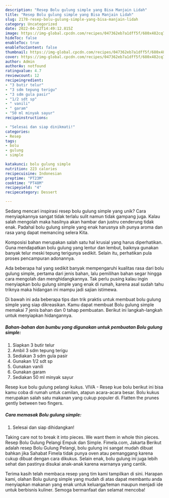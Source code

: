 ```yaml
---
description: "Resep Bolu gulung simple yang Bisa Manjain Lidah"
title: "Resep Bolu gulung simple yang Bisa Manjain Lidah"
slug: 2178-resep-bolu-gulung-simple-yang-bisa-manjain-lidah
category: Uncategorized
date: 2022-04-22T14:49:12.815Z
image: https://img-global.cpcdn.com/recipes/047362eb7a1dff5f/680x482cq70/bolu-gulung-simple-foto-resep-utama.jpg
hideToc: false
enableToc: true
enableTocContent: false
thumbnail: https://img-global.cpcdn.com/recipes/047362eb7a1dff5f/680x482cq70/bolu-gulung-simple-foto-resep-utama.jpg
cover: https://img-global.cpcdn.com/recipes/047362eb7a1dff5f/680x482cq70/bolu-gulung-simple-foto-resep-utama.jpg
author: Admin
authorAv: notfound
ratingvalue: 4.7
reviewcount: 12
recipeingredient:
- "3 butir telur"
- "3 sdm tepung terigu"
- "3 sdm gula pasir"
- "1/2 sdt sp"
- " vanili"
- " garam"
- "50 ml minyak sayur"
recipeinstructions:

- "Selesai dan siap dinikmati!"
categories:
- Resep
tags:
- bolu
- gulung
- simple

katakunci: bolu gulung simple 
nutrition: 223 calories
recipecuisine: Indonesian
preptime: "PT23M"
cooktime: "PT48M"
recipeyield: "4"
recipecategory: Dessert

---
```





Sedang mencari inspirasi resep bolu gulung simple yang unik? Cara menyiapkannya sangat tidak terlalu sulit namun tidak gampang juga. Kalau salah mengolah maka hasilnya akan hambar dan justru cenderung tidak enak. Padahal bolu gulung simple yang enak harusnya sih punya aroma dan rasa yang dapat memancing selera Kita.





Komposisi bahan merupakan salah satu hal krusial yang harus diperhatikan. Guna mendapatkan bolu gulung yang lentur dan lembut, baiknya gunakan banyak telur meski tepung terigunya sedikit. Selain itu, perhatikan pula proses pencampuran adonannya.

Ada beberapa hal yang sedikit banyak mempengaruhi kualitas rasa dari bolu gulung simple, pertama dari jenis bahan, lalu pemilihan bahan segar hingga cara mengolah dan menghidangkannya. Tak perlu pusing kalau ingin menyiapkan bolu gulung simple yang enak di rumah, karena asal sudah tahu triknya maka hidangan ini mampu jadi sajian istimewa.






Di bawah ini ada beberapa tips dan trik praktis untuk membuat bolu gulung simple yang siap dikreasikan. Kamu dapat membuat Bolu gulung simple memakai 7 jenis bahan dan 0 tahap pembuatan. Berikut ini langkah-langkah untuk menyiapkan hidangannya.

<!--inarticleads1-->

##### Bahan-bahan dan bumbu yang digunakan untuk pembuatan Bolu gulung simple:

1. Siapkan 3 butir telur
1. Ambil 3 sdm tepung terigu
1. Sediakan 3 sdm gula pasir
1. Gunakan 1/2 sdt sp
1. Gunakan  vanili
1. Gunakan  garam
1. Sediakan 50 ml minyak sayur


Resep kue bolu gulung pelangi kukus. VIVA - Resep kue bolu berikut ini bisa kamu coba di rumah untuk camilan, atapun acara-acara besar. Bolu kukus merupakan salah satu makanan yang cukup populer di. Flatten the prunes gently between two fingers. 

<!--inarticleads2-->

##### Cara memasak Bolu gulung simple:


1. Selesai dan siap dihidangkan!

Taking care not to break it into pieces. We want them in whole thin pieces. Resep Bolu Gulung Pelangi Empuk dan Simple. Fimela.com, Jakarta Berikut adalah resep Bolu Gulung Pelangi, bolu gulung ini sangat mudah dibuat bahkan jika Sahabat Fimela tidak punya oven atau pemanggang karena cukup dibuat dengan cara dikukus. Selain enak, bolu gulung ini juga lebih sehat dan pastinya disukai anak-anak karena warnanya yang cantik. 

Terima kasih telah membaca resep yang tim kami tampilkan di sini. Harapan kami, olahan Bolu gulung simple yang mudah di atas dapat membantu anda menyiapkan makanan yang enak untuk keluarga/teman maupun menjadi ide untuk berbisnis kuliner. Semoga bermanfaat dan selamat mencoba!
